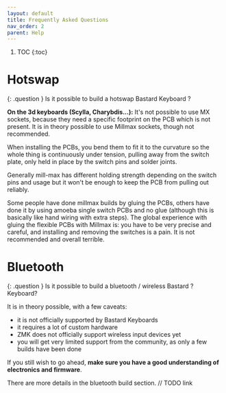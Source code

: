```yaml
---
layout: default
title: Frequently Asked Questions
nav_order: 2
parent: Help
---
```


1. TOC
{:toc}

# Hotswap

{: .question }
Is it possible to build a hotswap Bastard Keyboard ?

**On the 3d keyboards (Scylla, Charybdis...):**
It's not possible to use MX sockets, because they need a specific footprint on the PCB which is not present. It is in theory possible to use Millmax sockets, though not recommended.

When installing the PCBs, you bend them to fit it to the curvature so the whole thing is continuously under tension, pulling away from the switch plate, only held in place by the switch pins and solder joints.

Generally mill-max has different holding strength depending on the switch pins and usage but it won't be enough to keep the PCB from pulling out reliably.

Some people have done millmax builds by gluing the PCBs, others have done it by using amoeba single switch PCBs and no glue (although this is basically like hand wiring with extra steps).
The global experience with gluing the flexible PCBs with Millmax is: you have to be very precise and careful, and installing and removing the switches is a pain. It is not recommended and overall terrible.

# Bluetooth

{: .question }
Is it possible to build a bluetooth / wireless Bastard ?Keyboard?

It is in theory possible, with a few caveats:
- it is not officially supported by Bastard Keyboards
- it requires a lot of custom hardware
- ZMK does not officially support wireless input devices yet
- you will get very limited support from the community, as only a few builds have been done

If you still wish to go ahead, **make sure you have a good understanding of electronics and firmware**.

There are more details in the bluetooth build section. 
// TODO link